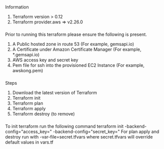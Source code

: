 ###
Information
1. Terraform version > 0.12
2. Terraform provider.aws  => v2.26.0

###
Prior to running this terraform please ensure the following is present.
1. A Public hosted zone in route 53 (For example, gemsapi.io)
2. A Certificate under Amazon Certificate Manager (For example, *.gemsapi.io)
3. AWS access key and secret key
4. Pem file for ssh into the provisioned EC2 Instance (For example, awskong.pem)

###
Steps
1. Download the latest version of Terraform
2. Terraform init
3. Terraform plan
4. Terraform apply
5. Terraform destroy (to remove)

###
To init terraform run the following command
terraform init -backend-config="access_key=<access key here>" -backend-config="secret_key=<secret key here>"
For plan apply and destroy run with -var-file=secret.tfvars where secret.tfvars will override default values in vars.tf